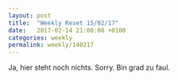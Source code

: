 ```yaml
---
layout: post
title:  "Weekly Reset 15/02/17"
date:   2017-02-14 21:00:00 +0100
categories: weekly
permalink: weekly/140217
---
```

Ja, hier steht noch nichts. Sorry. Bin grad zu faul.